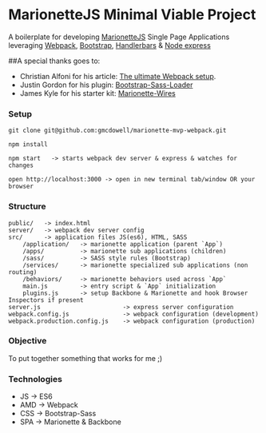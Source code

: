 # MarionetteJS Minimal Viable Project
A boilerplate for developing [MarionetteJS](http://http://marionettejs.com/) Single Page Applications leveraging
[Webpack](http://webpack.github.io/), [Bootstrap](http://getbootstrap.com), [Handlerbars](http://handlebarsjs.com/)
& [Node express](http://expressjs.com/)

##A special thanks goes to:
- Christian Alfoni for his article: [The ultimate Webpack setup](http://www.christianalfoni.com/articles/2015_04_19_The-ultimate-webpack-setup).
- Justin Gordon for his plugin: [Bootstrap-Sass-Loader](https://github.com/justin808/bootstrap-sass-loader)
- James Kyle for his starter kit: [Marionette-Wires](https://github.com/thejameskyle/marionette-wires)

### Setup

    git clone git@github.com:gmcdowell/marionette-mvp-webpack.git
    
    npm install
    
    npm start   -> starts webpack dev server & express & watches for changes
    
    open http://localhost:3000 -> open in new terminal tab/window OR your browser
    
### Structure

    public/   -> index.html 
    server/   -> webpack dev server config
    src/      -> application files JS(es6), HTML, SASS
        /application/   -> marionette application (parent `App`)
        /apps/          -> marionette sub applications (children)
        /sass/          -> SASS style rules (Bootstrap)
        /services/      -> marionette specialized sub applications (non routing)
        /behaviors/     -> marionette behaviors used across `App`
        main.js         -> entry script & `App` initialization
        plugins.js      -> setup Backbone & Marionette and hook Browser Inspectors if present        
    server.js                       -> express server configuration
    webpack.config.js               -> webpack configuration (development)
    webpack.production.config.js    -> webpack configuration (production)
    
### Objective
To put together something that works for me ;)

### Technologies
- JS  -> ES6
- AMD -> Webpack
- CSS -> Bootstrap-Sass
- SPA -> Marionette & Backbone

